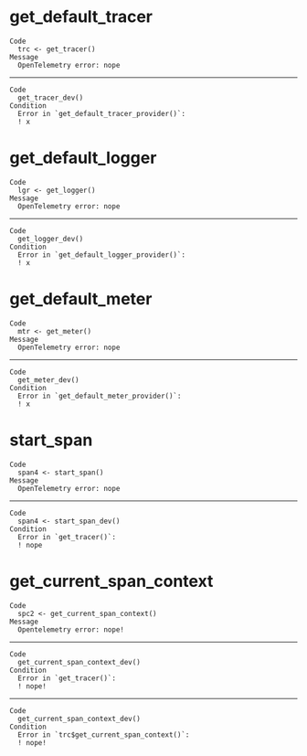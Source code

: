 # get_default_tracer

    Code
      trc <- get_tracer()
    Message
      OpenTelemetry error: nope

---

    Code
      get_tracer_dev()
    Condition
      Error in `get_default_tracer_provider()`:
      ! x

# get_default_logger

    Code
      lgr <- get_logger()
    Message
      OpenTelemetry error: nope

---

    Code
      get_logger_dev()
    Condition
      Error in `get_default_logger_provider()`:
      ! x

# get_default_meter

    Code
      mtr <- get_meter()
    Message
      OpenTelemetry error: nope

---

    Code
      get_meter_dev()
    Condition
      Error in `get_default_meter_provider()`:
      ! x

# start_span

    Code
      span4 <- start_span()
    Message
      OpenTelemetry error: nope

---

    Code
      span4 <- start_span_dev()
    Condition
      Error in `get_tracer()`:
      ! nope

# get_current_span_context

    Code
      spc2 <- get_current_span_context()
    Message
      Opentelemetry error: nope!

---

    Code
      get_current_span_context_dev()
    Condition
      Error in `get_tracer()`:
      ! nope!

---

    Code
      get_current_span_context_dev()
    Condition
      Error in `trc$get_current_span_context()`:
      ! nope!

